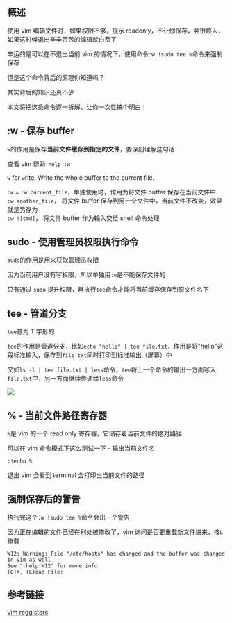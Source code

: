 [//title]: (vim强制保存命令详解)
[//englishtitle]: (vim-force-save-explained)
[//category]: (vim)
[//tags]: (vim)
[//createtime]: (20200422)
[//updatetime]: (20200422)

## 概述

使用 vim 编辑文件时，如果权限不够，提示 readonly，不让你保存，会很烦人，如果这时候退出辛辛苦苦的编辑就白费了

辛运的是可以在不退出当前 vim 的情况下，使用命令`:w !sudo tee %`命令来强制保存

但是这个命令背后的原理你知道吗？

其实背后的知识还真不少

本文将把这条命令逐一拆解，让你一次性搞个明白！

## :w - 保存 buffer

`w`的作用是保存**当前文件缓存到指定的文件**，要深刻理解这句话

查看 vim 帮助`:help :w`

`w` for `w`rite, Write the whole buffer to the current file.

`:w` = `:w current_file`，单独使用时，作用为将文件 buffer 保存在当前文件中  
`:w another_file`， 将文件 buffer 保存到另一个文件中，当前文件不改变，效果就是另存为  
`:w ![cmd]`， 将文件 buffer 作为输入交给 shell 命令处理

## sudo - 使用管理员权限执行命令

`sudo`的作用是用来获取管理员权限

因为当前用户没有写权限，所以单独用`:w`是不能保存文件的

只有通过 `sudo` 提升权限，再执行`tee`命令才能将当前缓存保存到原文件名下

## tee - 管道分支

`tee`意为 T 字形的

`tee`的作用是管道分支，比如`echo "hello" | tee file.txt`，作用是将"hello"这段标准输入，保存到`file.txt`同时打印到标准输出（屏幕）中

又如`ls -l | tee file.txt | less`命令，`tee`将上一个命令的输出一方面写入`file.txt`中，另一方面继续传递给`less`命令

![](https://cdn.liushiming.cn/img/20200422180325.png)

## % - 当前文件路径寄存器

`%`是 vim 的一个 read only 寄存器，它储存着当前文件的绝对路径

可以在 vim 命令模式下这么测试一下 - 输出当前文件名

```text
:!echo %
```

退出 vim 会看到 terminal 会打印出当前文件的路径

## 强制保存后的警告

执行完这个`:w !sudo tee %`命令会出一个警告

因为正在编辑的文件已经在别处被修改了，vim 询问是否要重载新文件进来，按`L`重载

```text
W12: Warning: File "/etc/hosts" has changed and the buffer was changed in Vim as well
See ":help W12" for more info.
[O]K, (L)oad File:
```

## 参考链接

[vim reggisters](https://www.brianstorti.com/vim-registers/)
